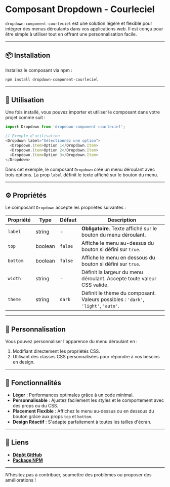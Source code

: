 
# Composant Dropdown - Courleciel

`dropdown-component-courleciel` est une solution légère et flexible pour intégrer des menus déroulants dans vos applications web. Il est conçu pour être simple à utiliser tout en offrant une personnalisation facile.

---

## 📦 Installation

Installez le composant via npm :

```bash
npm install dropdown-component-courleciel
```

---

## 🚀 Utilisation

Une fois installé, vous pouvez importer et utiliser le composant dans votre projet comme suit :

```javascript
import Dropdown from 'dropdown-component-courleciel';

// Exemple d'utilisation
<Dropdown label="Sélectionnez une option">
  <Dropdown.Item>Option 1</Dropdown.Item>
  <Dropdown.Item>Option 2</Dropdown.Item>
  <Dropdown.Item>Option 3</Dropdown.Item>
</Dropdown>
```

Dans cet exemple, le composant `Dropdown` crée un menu déroulant avec trois options.
La prop `label` définit le texte affiché sur le bouton du menu.

---

## ⚙️ Propriétés

Le composant `Dropdown` accepte les propriétés suivantes :

| Propriété  | Type    | Défaut   | Description                                                                 |
|------------|---------|----------|-----------------------------------------------------------------------------|
| `label`    | string  | -        | **Obligatoire**. Texte affiché sur le bouton du menu déroulant.             |
| `top`      | boolean | `false`  | Affiche le menu au-dessus du bouton si défini sur `true`.                   |
| `bottom`   | boolean | `false`  | Affiche le menu en dessous du bouton si défini sur `true`.                  |
| `width`    | string  | -        | Définit la largeur du menu déroulant. Accepte toute valeur CSS valide.      |
| `theme`    | string  | `dark`   | Définit le thème du composant. Valeurs possibles : `'dark'`, `'light'`, `'auto'`. |

---

## 🎨 Personnalisation

Vous pouvez personnaliser l'apparence du menu déroulant en :

1. Modifiant directement les propriétés CSS.
2. Utilisant des classes CSS personnalisées pour répondre à vos besoins en design.

---

## 🌟 Fonctionnalités

- **Léger** : Performances optimales grâce à un code minimal.
- **Personnalisable** : Ajustez facilement les styles et le comportement avec des props ou du CSS.
- **Placement Flexible** : Affichez le menu au-dessus ou en dessous du bouton grâce aux props `top` et `bottom`.
- **Design Réactif** : S'adapte parfaitement à toutes les tailles d'écran.

---

## 🔗 Liens

- **[Dépôt GitHub](https://github.com/Courleciel/wealthhealth-components_Dropdown)**
- **[Package NPM](https://www.npmjs.com/package/dropdown-component-courleciel)**

---

N'hésitez pas à contribuer, soumettre des problèmes ou proposer des améliorations !
